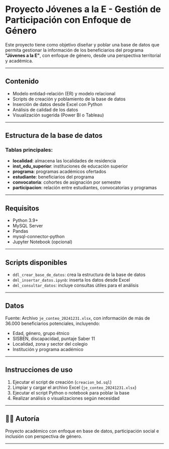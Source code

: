 # Proyecto Jóvenes a la E - Gestión de Participación con Enfoque de Género

Este proyecto tiene como objetivo diseñar y poblar una base de datos que permita gestionar la información de los beneficiarios del programa **"Jóvenes a la E"**, con enfoque de género, desde una perspectiva territorial y académica.

---

## Contenido

- Modelo entidad-relación (ER) y modelo relacional
- Scripts de creación y poblamiento de la base de datos
- Inserción de datos desde Excel con Python
- Análisis de calidad de los datos
- Visualización sugerida (Power BI o Tableau)

---

## Estructura de la base de datos

### Tablas principales:
- **localidad**: almacena las localidades de residencia
- **inst_edu_superior**: instituciones de educación superior
- **programa**: programas académicos ofertados
- **estudiante**: beneficiarios del programa
- **convocatoria**: cohortes de asignación por semestre
- **participacion**: relación entre estudiantes, convocatorias y programas

---

## Requisitos

- Python 3.9+
- MySQL Server
- Pandas
- mysql-connector-python
- Jupyter Notebook (opcional)

---

## Scripts disponibles

- `ddl_crear_base_de_datos`: crea la estructura de la base de datos
- `dml_insertar_datos.ipynb`: inserta los datos desde Excel
- `dml_consultar_datos`: incluye consultas útiles para el análisis

---

## Datos

Fuente: Archivo `je_conteo_20241231.xlsx`, con información de más de 36.000 beneficiarios potenciales, incluyendo:
- Edad, género, grupo étnico
- SISBEN, discapacidad, puntaje Saber 11
- Localidad, zona y sector del colegio
- Institución y programa académico

---

## Instrucciones de uso

1. Ejecutar el script de creación (`creacion_bd.sql`)
2. Limpiar y cargar el archivo Excel (`je_conteo_20241231.xlsx`)
3. Ejecutar el script Python o notebook para poblar la base
4. Realizar análisis o visualizaciones según necesidad

---

## 👩‍💻 Autoría

Proyecto académico con enfoque en base de datos, participación social e inclusión con perspectiva de género.

---
